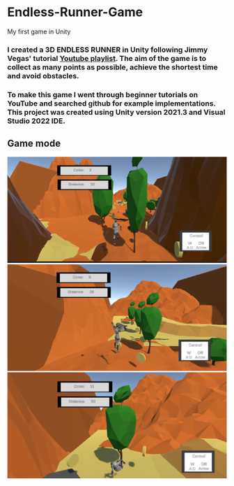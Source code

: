 # Endless-Runner-Game
My first game in Unity
### I created a 3D ENDLESS RUNNER in Unity following Jimmy Vegas' tutorial [Youtube playlist](https://www.youtube.com/playlist?list=PLZ1b66Z1KFKit4cSry_LWBisrSbVkEF4t). The aim of the game is to collect as many points as possible, achieve the shortest time and avoid obstacles.

### To make this game I went through beginner tutorials on YouTube and searched github for example implementations. This project was created using Unity version 2021.3 and Visual Studio 2022 IDE.
## Game mode
![Alt start game](https://github.com/daia-code/Endless-Runner-Game/blob/develop/game.png)
![Alt jumping](https://github.com/daia-code/Endless-Runner-Game/blob/develop/jump.png)
![Alt collision](https://github.com/daia-code/Endless-Runner-Game/blob/develop/collision.png)
